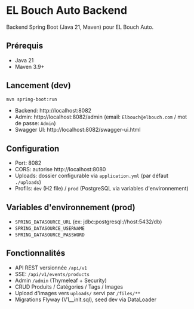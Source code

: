 # EL Bouch Auto Backend

Backend Spring Boot (Java 21, Maven) pour EL Bouch Auto.

## Prérequis
- Java 21
- Maven 3.9+

## Lancement (dev)

```bash
mvn spring-boot:run
```

- Backend: http://localhost:8082
- Admin: http://localhost:8082/admin (email: `Elbouch@elbouch.com` / mot de passe: `Admin`)
- Swagger UI: http://localhost:8082/swagger-ui.html

## Configuration
- Port: 8082
- CORS: autorise http://localhost:8080
- Uploads: dossier configurable via `application.yml` (par défaut `./uploads`)
- Profils: `dev` (H2 file) / `prod` (PostgreSQL via variables d'environnement)

## Variables d'environnement (prod)
- `SPRING_DATASOURCE_URL` (ex: jdbc:postgresql://host:5432/db)
- `SPRING_DATASOURCE_USERNAME`
- `SPRING_DATASOURCE_PASSWORD`

## Fonctionnalités
- API REST versionnée `/api/v1`
- SSE: `/api/v1/events/products`
- Admin `/admin` (Thymeleaf + Security)
- CRUD Produits / Catégories / Tags / Images
- Upload d'images vers `uploads/` servi par `/files/**`
- Migrations Flyway (V1__init.sql), seed dev via DataLoader
